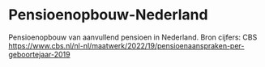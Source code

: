 # Pensioenopbouw-Nederland
Pensioenopbouw van aanvullend pensioen in Nederland.
Bron cijfers: CBS
https://www.cbs.nl/nl-nl/maatwerk/2022/19/pensioenaanspraken-per-geboortejaar-2019
